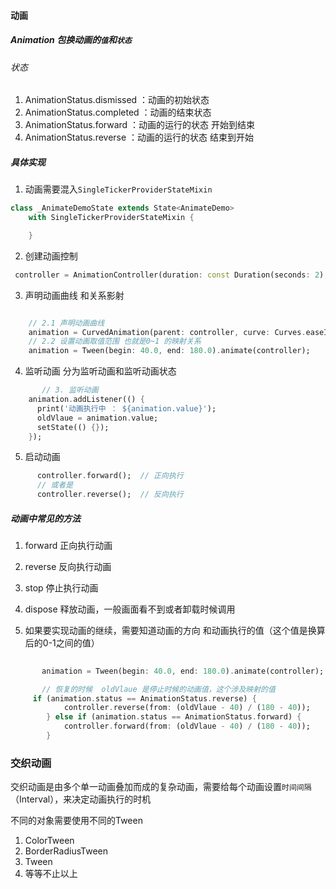 ####  动画

##### Animation 包换动画的`值`和`状态`

######  状态

1. AnimationStatus.dismissed ：动画的初始状态
2. AnimationStatus.completed ：动画的结束状态
3. AnimationStatus.forward ：动画的运行的状态  开始到结束
4. AnimationStatus.reverse ：动画的运行的状态  结束到开始
##### 具体实现

1. 动画需要混入`SingleTickerProviderStateMixin`
```dart
class _AnimateDemoState extends State<AnimateDemo>
    with SingleTickerProviderStateMixin {

    }
```

2. 创建动画控制
```dart
 controller = AnimationController(duration: const Duration(seconds: 2), vsync: this);
```
3. 声明动画曲线 和关系影射
```dart

    // 2.1 声明动画曲线
    animation = CurvedAnimation(parent: controller, curve: Curves.easeIn);
    // 2.2 设置动画取值范围 也就是0~1 的映射关系
    animation = Tween(begin: 40.0, end: 180.0).animate(controller);

```
4.  监听动画
分为监听动画和监听动画状态   
```dart
       // 3. 监听动画
    animation.addListener(() {
      print('动画执行中 ： ${animation.value}');
      oldVlaue = animation.value;
      setState(() {});
    });

```
5. 启动动画
```dart
      controller.forward();  // 正向执行
      // 或者是
      controller.reverse();  // 反向执行
```

##### 动画中常见的方法
1. forward  正向执行动画
2. reverse  反向执行动画
3. stop     停止执行动画
4. dispose  释放动画，一般画面看不到或者卸载时候调用

5. 如果要实现动画的继续，需要知道动画的方向 和动画执行的值（这个值是换算后的0-1之间的值）
```dart
    
       animation = Tween(begin: 40.0, end: 180.0).animate(controller);

       // 恢复的时候  oldVlaue 是停止时候的动画值，这个涉及映射的值  
     if (animation.status == AnimationStatus.reverse) {
            controller.reverse(from: (oldVlaue - 40) / (180 - 40));
        } else if (animation.status == AnimationStatus.forward) {
            controller.forward(from: (oldVlaue - 40) / (180 - 40));
        }


```



### 交织动画
交织动画是由多个单一动画叠加而成的复杂动画，需要给每个动画设置`时间间隔`（Interval），来决定动画执行的时机   

不同的对象需要使用不同的Tween
1. ColorTween 
2. BorderRadiusTween
3. Tween
4. 等等不止以上